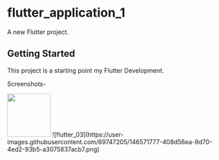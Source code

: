 # flutter_application_1

A new Flutter project.

## Getting Started

This project is a starting point my Flutter Development.

Screenshots-


<img src="https://user-images.githubusercontent.com/69747205/146571731-c842651a-a535-4ba2-91e1-550112470807.png" width="100" height="100">
![flutter_03](https://user-images.githubusercontent.com/69747205/146571777-408d56ea-9d70-4ed2-93b5-a3075837acb7.png)
